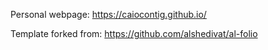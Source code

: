 Personal webpage:
https://caiocontig.github.io/

Template forked from:
https://github.com/alshedivat/al-folio
